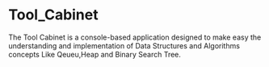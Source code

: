 # Tool_Cabinet
The Tool Cabinet is a console-based application designed to make easy the understanding and implementation of Data Structures and Algorithms concepts Like Qeueu,Heap and Binary Search Tree.
